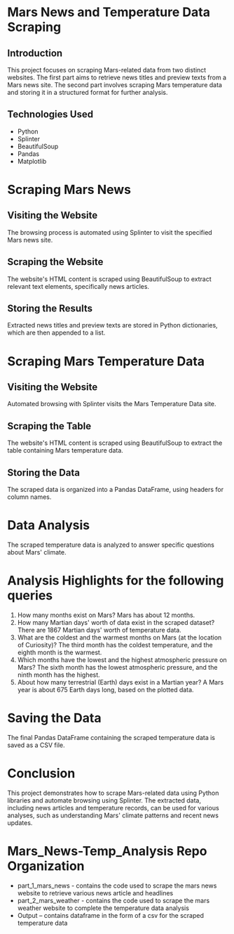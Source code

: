 # Mars News and Temperature Data Scraping

## Introduction
This project focuses on scraping Mars-related data from two distinct websites. The first part aims to retrieve news titles and preview texts from a Mars news site. The second part involves scraping Mars temperature data and storing it in a structured format for further analysis.

## Technologies Used
* Python
* Splinter
* BeautifulSoup
* Pandas
* Matplotlib

# Scraping Mars News
## Visiting the Website
The browsing process is automated using Splinter to visit the specified Mars news site.

## Scraping the Website
The website's HTML content is scraped using BeautifulSoup to extract relevant text elements, specifically news articles.

## Storing the Results
Extracted news titles and preview texts are stored in Python dictionaries, which are then appended to a list.

# Scraping Mars Temperature Data
## Visiting the Website
Automated browsing with Splinter visits the Mars Temperature Data site.

## Scraping the Table
The website's HTML content is scraped using BeautifulSoup to extract the table containing Mars temperature data.

## Storing the Data
The scraped data is organized into a Pandas DataFrame, using headers for column names.

# Data Analysis
The scraped temperature data is analyzed to answer specific questions about Mars' climate.

# Analysis Highlights for the following queries 
1. How many months exist on Mars? Mars has about 12 months.
2. How many Martian days' worth of data exist in the scraped dataset?There are 1867 Martian days' worth of temperature data.
3. What are the coldest and the warmest months on Mars (at the location of Curiosity)? The third month has the coldest temperature, and the eighth month is the warmest.
4. Which months have the lowest and the highest atmospheric pressure on Mars? The sixth month has the lowest atmospheric pressure, and the ninth month has the highest.
5. About how many terrestrial (Earth) days exist in a Martian year? A Mars year is about 675 Earth days long, based on the plotted data.

# Saving the Data
The final Pandas DataFrame containing the scraped temperature data is saved as a CSV file.

# Conclusion
This project demonstrates how to scrape Mars-related data using Python libraries and automate browsing using Splinter. The extracted data, including news articles and temperature records, can be used for various analyses, such as understanding Mars' climate patterns and recent news updates.

# Mars_News-Temp_Analysis Repo Organization
* part_1_mars_news - contains the code used to scrape the mars news website to retrieve various news article and headlines
* part_2_mars_weather - contains the code used to scrape the mars weather website to complete the temperature data analysis 
* Output – contains dataframe in the form of a csv for the scraped temperature data 




